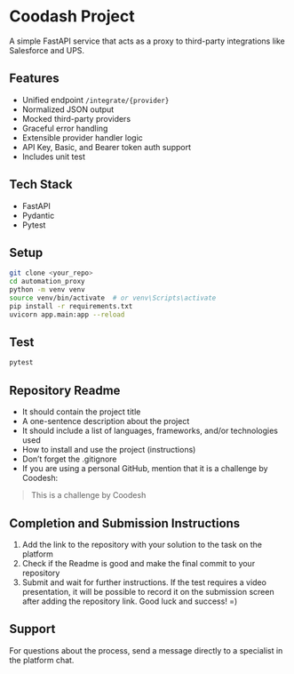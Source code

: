 # Coodash Project

A simple FastAPI service that acts as a proxy to third-party integrations like Salesforce and UPS.

## Features

- Unified endpoint `/integrate/{provider}`
- Normalized JSON output
- Mocked third-party providers
- Graceful error handling
- Extensible provider handler logic
- API Key, Basic, and Bearer token auth support
- Includes unit test

## Tech Stack

- FastAPI
- Pydantic
- Pytest

## Setup

```bash
git clone <your_repo>
cd automation_proxy
python -m venv venv
source venv/bin/activate  # or venv\Scripts\activate
pip install -r requirements.txt
uvicorn app.main:app --reload
```

## Test
```bash
pytest
```


## Repository Readme

- It should contain the project title
- A one-sentence description about the project
- It should include a list of languages, frameworks, and/or technologies used
- How to install and use the project (instructions)
- Don’t forget the .gitignore
- If you are using a personal GitHub, mention that it is a challenge by Coodesh:

> This is a challenge by Coodesh

## Completion and Submission Instructions
1. Add the link to the repository with your solution to the task on the platform
2. Check if the Readme is good and make the final commit to your repository
3. Submit and wait for further instructions. If the test requires a video presentation, it will be possible to record it on the submission screen after adding the repository link. Good luck and success! =)

## Support

For questions about the process, send a message directly to a specialist in the platform chat.
